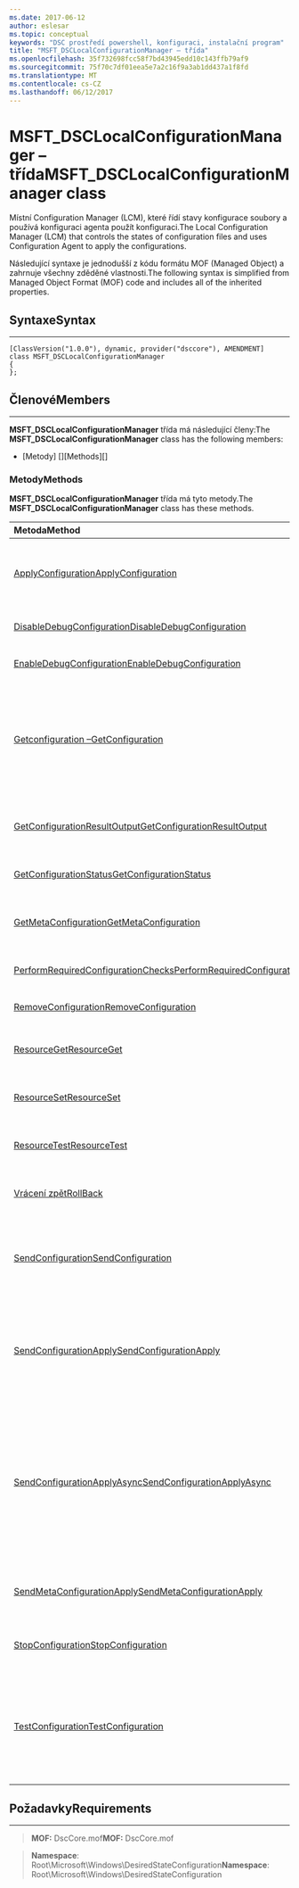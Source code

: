 ```yaml
---
ms.date: 2017-06-12
author: eslesar
ms.topic: conceptual
keywords: "DSC prostředí powershell, konfiguraci, instalační program"
title: "MSFT_DSCLocalConfigurationManager – třída"
ms.openlocfilehash: 35f732698fcc58f7bd43945edd10c143ffb79af9
ms.sourcegitcommit: 75f70c7df01eea5e7a2c16f9a3ab1dd437a1f8fd
ms.translationtype: MT
ms.contentlocale: cs-CZ
ms.lasthandoff: 06/12/2017
---
```

# <a name="msftdsclocalconfigurationmanager-class"></a><span data-ttu-id="e3a00-103">MSFT_DSCLocalConfigurationManager – třída</span><span class="sxs-lookup"><span data-stu-id="e3a00-103">MSFT_DSCLocalConfigurationManager class</span></span>

<span data-ttu-id="e3a00-104">Místní Configuration Manager (LCM), které řídí stavy konfigurace soubory a používá konfiguraci agenta použít konfiguraci.</span><span class="sxs-lookup"><span data-stu-id="e3a00-104">The Local Configuration Manager (LCM) that controls the states of configuration files and uses Configuration Agent to apply the configurations.</span></span>

<span data-ttu-id="e3a00-105">Následující syntaxe je jednodušší z kódu formátu MOF (Managed Object) a zahrnuje všechny zděděné vlastnosti.</span><span class="sxs-lookup"><span data-stu-id="e3a00-105">The following syntax is simplified from Managed Object Format (MOF) code and includes all of the inherited properties.</span></span>

## <a name="syntax"></a><span data-ttu-id="e3a00-106">Syntaxe</span><span class="sxs-lookup"><span data-stu-id="e3a00-106">Syntax</span></span>
------

``` syntax
[ClassVersion("1.0.0"), dynamic, provider("dsccore"), AMENDMENT]
class MSFT_DSCLocalConfigurationManager
{
};
```

## <a name="members"></a><span data-ttu-id="e3a00-107">Členové</span><span class="sxs-lookup"><span data-stu-id="e3a00-107">Members</span></span>
-------

<span data-ttu-id="e3a00-108">**MSFT_DSCLocalConfigurationManager** třída má následující členy:</span><span class="sxs-lookup"><span data-stu-id="e3a00-108">The **MSFT_DSCLocalConfigurationManager** class has the following members:</span></span>

-   <span data-ttu-id="e3a00-109">[Metody] []</span><span class="sxs-lookup"><span data-stu-id="e3a00-109">[Methods][]</span></span>

### <a name="methods"></a><span data-ttu-id="e3a00-110">Metody</span><span class="sxs-lookup"><span data-stu-id="e3a00-110">Methods</span></span>

<span data-ttu-id="e3a00-111">**MSFT_DSCLocalConfigurationManager** třída má tyto metody.</span><span class="sxs-lookup"><span data-stu-id="e3a00-111">The **MSFT_DSCLocalConfigurationManager** class has these methods.</span></span>

|<span data-ttu-id="e3a00-112">Metoda</span><span class="sxs-lookup"><span data-stu-id="e3a00-112">Method</span></span> |<span data-ttu-id="e3a00-113">Popis</span><span class="sxs-lookup"><span data-stu-id="e3a00-113">Description</span></span> |
|:--- |:---|
| [<span data-ttu-id="e3a00-114">ApplyConfiguration</span><span class="sxs-lookup"><span data-stu-id="e3a00-114">ApplyConfiguration</span></span>](msft-dsclocalconfigurationmanager-applyconfiguration.md)| <span data-ttu-id="e3a00-115">Používá Agent konfigurace můžete použít konfiguraci, která čeká na vyřízení.</span><span class="sxs-lookup"><span data-stu-id="e3a00-115">Uses the Configuration Agent to apply the configuration that is pending.</span></span>| 
| [<span data-ttu-id="e3a00-116">DisableDebugConfiguration</span><span class="sxs-lookup"><span data-stu-id="e3a00-116">DisableDebugConfiguration</span></span>](msft-dsclocalconfigurationmanager-disabledebugconfiguration.md)| <span data-ttu-id="e3a00-117">Zakáže ladění prostředků DSC.</span><span class="sxs-lookup"><span data-stu-id="e3a00-117">Disables DSC resource debugging.</span></span>| 
| [<span data-ttu-id="e3a00-118">EnableDebugConfiguration</span><span class="sxs-lookup"><span data-stu-id="e3a00-118">EnableDebugConfiguration</span></span>](msft-dsclocalconfigurationmanager-enabledebugconfiguration.md)| <span data-ttu-id="e3a00-119">Povolí ladění na prostředek DSC.</span><span class="sxs-lookup"><span data-stu-id="e3a00-119">Enables DSC resource debugging.</span></span>| 
| [<span data-ttu-id="e3a00-120">Getconfiguration –</span><span class="sxs-lookup"><span data-stu-id="e3a00-120">GetConfiguration</span></span>](msft-dsclocalconfigurationmanager-getconfiguration.md)| <span data-ttu-id="e3a00-121">Odešle spravovaný uzel dokumentu konfigurace a používá **získat** metoda konfigurace agenta pro použití v konfiguraci.</span><span class="sxs-lookup"><span data-stu-id="e3a00-121">Sends the configuration document to the managed node and uses the **Get** method of the Configuration Agent to apply the configuration.</span></span>| 
| [<span data-ttu-id="e3a00-122">GetConfigurationResultOutput</span><span class="sxs-lookup"><span data-stu-id="e3a00-122">GetConfigurationResultOutput</span></span>](msft-dsclocalconfigurationmanager-getconfigurationresultoutput.md)| <span data-ttu-id="e3a00-123">Získá výstup Agent konfigurace týkající se určité úlohy.</span><span class="sxs-lookup"><span data-stu-id="e3a00-123">Gets the Configuration Agent output relating to a specific job.</span></span>| 
| [<span data-ttu-id="e3a00-124">GetConfigurationStatus</span><span class="sxs-lookup"><span data-stu-id="e3a00-124">GetConfigurationStatus</span></span>](msft-dsclocalconfigurationmanager-getconfigurationstatus.md)| <span data-ttu-id="e3a00-125">Načtení historie stav konfigurace.</span><span class="sxs-lookup"><span data-stu-id="e3a00-125">Get the configuration status history.</span></span>| 
| [<span data-ttu-id="e3a00-126">GetMetaConfiguration</span><span class="sxs-lookup"><span data-stu-id="e3a00-126">GetMetaConfiguration</span></span>](msft-dsclocalconfigurationmanager-getmetaconfiguration.md)| <span data-ttu-id="e3a00-127">Získá LCM nastavení, která slouží k řízení konfigurace agenta.</span><span class="sxs-lookup"><span data-stu-id="e3a00-127">Gets the LCM settings that are used to control Configuration Agent.</span></span>| 
| [<span data-ttu-id="e3a00-128">PerformRequiredConfigurationChecks</span><span class="sxs-lookup"><span data-stu-id="e3a00-128">PerformRequiredConfigurationChecks</span></span>](msft-dsclocalconfigurationmanager-performrequiredconfigurationchecks.md)| <span data-ttu-id="e3a00-129">Spustí kontrolu konzistence.</span><span class="sxs-lookup"><span data-stu-id="e3a00-129">Starts the consistency check.</span></span>| 
| [<span data-ttu-id="e3a00-130">RemoveConfiguration</span><span class="sxs-lookup"><span data-stu-id="e3a00-130">RemoveConfiguration</span></span>](msft-dsclocalconfigurationmanager-removeconfiguration.md)| <span data-ttu-id="e3a00-131">Odebere konfigurační soubory.</span><span class="sxs-lookup"><span data-stu-id="e3a00-131">Removes the configuration files.</span></span>| 
| [<span data-ttu-id="e3a00-132">ResourceGet</span><span class="sxs-lookup"><span data-stu-id="e3a00-132">ResourceGet</span></span>](msft-dsclocalconfigurationmanager-resourceget.md)| <span data-ttu-id="e3a00-133">Volá přímo **získat** metoda prostředek DSC.</span><span class="sxs-lookup"><span data-stu-id="e3a00-133">Directly calls the **Get** method of a DSC resource.</span></span>| 
| [<span data-ttu-id="e3a00-134">ResourceSet</span><span class="sxs-lookup"><span data-stu-id="e3a00-134">ResourceSet</span></span>](msft-dsclocalconfigurationmanager-resourceset.md)| <span data-ttu-id="e3a00-135">Volá přímo **nastavit** metoda prostředek DSC.</span><span class="sxs-lookup"><span data-stu-id="e3a00-135">Directly calls the **Set** method of a DSC resource.</span></span>| 
| [<span data-ttu-id="e3a00-136">ResourceTest</span><span class="sxs-lookup"><span data-stu-id="e3a00-136">ResourceTest</span></span>](msft-dsclocalconfigurationmanager-resourcetest.md)| <span data-ttu-id="e3a00-137">Volá přímo **Test** metoda prostředek DSC.</span><span class="sxs-lookup"><span data-stu-id="e3a00-137">Directly calls the **Test** method of a DSC resource.</span></span>| 
| [<span data-ttu-id="e3a00-138">Vrácení zpět</span><span class="sxs-lookup"><span data-stu-id="e3a00-138">RollBack</span></span>](msft-dsclocalconfigurationmanager-rollback.md)| <span data-ttu-id="e3a00-139">Zobrazí souhrn zpět na předchozí konfiguraci.</span><span class="sxs-lookup"><span data-stu-id="e3a00-139">Rolls back to a previous configuration.</span></span>| 
| [<span data-ttu-id="e3a00-140">SendConfiguration</span><span class="sxs-lookup"><span data-stu-id="e3a00-140">SendConfiguration</span></span>](msft-dsclocalconfigurationmanager-sendconfiguration.md)| <span data-ttu-id="e3a00-141">Odešle spravovaný uzel dokumentu konfigurace a uloží ji jako nevyřízenou změnu.</span><span class="sxs-lookup"><span data-stu-id="e3a00-141">Sends the configuration document to the managed node and saves it as a pending change.</span></span>| 
| [<span data-ttu-id="e3a00-142">SendConfigurationApply</span><span class="sxs-lookup"><span data-stu-id="e3a00-142">SendConfigurationApply</span></span>](msft-dsclocalconfigurationmanager-sendconfigurationapply.md)| <span data-ttu-id="e3a00-143">Odešle spravovaný uzel dokumentu konfigurace a používá Agent konfigurace můžete použít konfiguraci.</span><span class="sxs-lookup"><span data-stu-id="e3a00-143">Sends the configuration document to the managed node and uses the Configuration Agent to apply the configuration.</span></span>| 
| [<span data-ttu-id="e3a00-144">SendConfigurationApplyAsync</span><span class="sxs-lookup"><span data-stu-id="e3a00-144">SendConfigurationApplyAsync</span></span>](msft-dsclocalconfigurationmanager-sendconfigurationapplyasync.md)| <span data-ttu-id="e3a00-145">Poslat spravovaný uzel dokumentu konfigurace a spustí pomocí konfigurace agenta pro použití v konfiguraci.</span><span class="sxs-lookup"><span data-stu-id="e3a00-145">Send the configuration document to the managed node and start using the Configuration Agent to apply the configuration.</span></span> <span data-ttu-id="e3a00-146">Pomocí GetConfigurationResultOutput načíst výstup výsledků.</span><span class="sxs-lookup"><span data-stu-id="e3a00-146">Use GetConfigurationResultOutput to retrieve result output.</span></span>| 
| [<span data-ttu-id="e3a00-147">SendMetaConfigurationApply</span><span class="sxs-lookup"><span data-stu-id="e3a00-147">SendMetaConfigurationApply</span></span>](msft-dsclocalconfigurationmanager-sendmetaconfigurationapply.md)| <span data-ttu-id="e3a00-148">Nastaví LCM nastavení, která slouží k řízení konfigurace agenta.</span><span class="sxs-lookup"><span data-stu-id="e3a00-148">Sets the LCM settings that are used to control the Configuration Agent.</span></span>| 
| [<span data-ttu-id="e3a00-149">StopConfiguration</span><span class="sxs-lookup"><span data-stu-id="e3a00-149">StopConfiguration</span></span>](msft-dsclocalconfigurationmanager-stopconfiguration.md)| <span data-ttu-id="e3a00-150">Zastaví konfiguraci, která je v průběhu.</span><span class="sxs-lookup"><span data-stu-id="e3a00-150">Stops the configuration that is in progress.</span></span>| 
| [<span data-ttu-id="e3a00-151">TestConfiguration</span><span class="sxs-lookup"><span data-stu-id="e3a00-151">TestConfiguration</span></span>](msft-dsclocalconfigurationmanager-testconfiguration.md)| <span data-ttu-id="e3a00-152">Odešle spravovaný uzel dokumentu konfigurace a zkontroluje aktuální konfiguraci proti dokumentu.</span><span class="sxs-lookup"><span data-stu-id="e3a00-152">Sends the configuration document to the managed node and verifies the current configuration against the document.</span></span>| 



 

## <a name="requirements"></a><span data-ttu-id="e3a00-153">Požadavky</span><span class="sxs-lookup"><span data-stu-id="e3a00-153">Requirements</span></span>
------------
><span data-ttu-id="e3a00-154">**MOF:** DscCore.mof</span><span class="sxs-lookup"><span data-stu-id="e3a00-154">**MOF:** DscCore.mof</span></span>

><span data-ttu-id="e3a00-155">**Namespace**: Root\Microsoft\Windows\DesiredStateConfiguration</span><span class="sxs-lookup"><span data-stu-id="e3a00-155">**Namespace**: Root\Microsoft\Windows\DesiredStateConfiguration</span></span>



 

 



